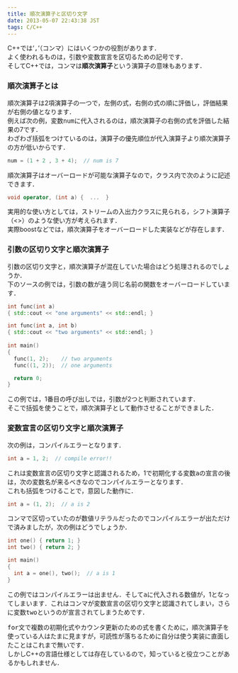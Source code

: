 ```yaml
---
title: 順次演算子と区切り文字
date: 2013-05-07 22:43:38 JST
tags: C/C++
---
```


C++では‘<span style="font-family:monospace">,</span>‘（コンマ）にはいくつかの役割があります．  
よく使われるものは，引数や変数宣言を区切るための記号です．  
そしてC++では，コンマは<span style="font-weight:bold">順次演算子</span>という演算子の意味もあります．

### 順次演算子とは

順次演算子は2項演算子の一つで，左側の式，右側の式の順に評価し，評価結果が右側の値となります．  
例えば次の例，変数<span style="font-family:monospace">num</span>に代入されるのは，順次演算子の右側の式を評価した結果の7です．  
わざわざ括弧をつけているのは，演算子の優先順位が代入演算子より順次演算子の方が低いからです．

```cpp
num = (1 + 2 , 3 + 4);  // num is 7
```

順次演算子はオーバーロードが可能な演算子なので，クラス内で次のように記述できます．

```cpp
void operator, (int a) {  ...  }
```

実用的な使い方としては，ストリームの入出力クラスに見られる，シフト演算子（<>）のような使い方が考えられます．  
実際boostなどでは，順次演算子をオーバーロードした実装などが存在します．



### 引数の区切り文字と順次演算子

引数の区切り文字と，順次演算子が混在していた場合はどう処理されるのでしょうか．  
下のソースの例では，引数の数が違う同じ名前の関数をオーバーロードしています．

```cpp
int func(int a)
{ std::cout << "one arguments" << std::endl; }

int func(int a, int b)
{ std::cout << "two arguments" << std::endl; }
 
int main()
{
  func(1, 2);    // two arguments
  func((1, 2));  // one arguments

  return 0;
}
```

この例では，1番目の呼び出しでは，引数が2つと判断されています．  
そこで括弧を使うことで，順次演算子として動作させることができました．

### 変数宣言の区切り文字と順次演算子

次の例は，コンパイルエラーとなります．

```cpp
int a = 1, 2;  // compile error!!
```

これは変数宣言の区切り文字と認識されるため，1で初期化する変数<span style="font-family:monospace">a</span>の宣言の後は，次の変数名が来るべきなのでコンパイルエラーとなります．  
これも括弧をつけることで，意図した動作に．

```cpp
int a = (1, 2);  // a is 2
```

コンマで区切っていたのが数値リテラルだったのでコンパイルエラーが出ただけで済みましたが，次の例はどうでしょうか．

```cpp
int one() { return 1; }
int two() { return 2; }

int main()
{
  int a = one(), two();  // a is 1
}
```

この例ではコンパイルエラーは出ません．そして<span style="font-family:monospace">a</span>に代入される数値が，1となってしまいます．これはコンマが変数宣言の区切り文字と認識されてしまい，さらに変数<span style="font-family:monospace">two</span>というのが宣言されてしまうためです．

  
<span style="font-family:monospace">for</span>文で複数の初期化式やカウンタ更新のための式を書くために，順次演算子を使っている人はたまに見ますが，可読性が落ちるために自分は使う実装に直面したことはこれまで無いです．  
しかしC++の言語仕様としては存在しているので，知っていると役立つことがあるかもしれません．


